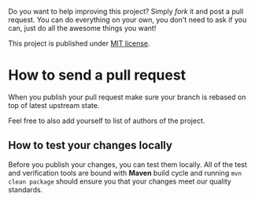 <!---
# This file is part of the pl.wrzasq.cform.
#
# @license http://mit-license.org/ The MIT license
# @copyright 2020 © by Rafał Wrzeszcz - Wrzasq.pl.
-->

Do you want to help improving this project? Simply *fork* it and post a pull request. You can do everything on your own, you don't need to ask if you can, just do all the awesome things you want!

This project is published under [MIT license](https://github.com/rafalwrzeszcz-wrzasqpl/pl.wrzasq.cform/tree/master/LICENSE).

# How to send a pull request

When you publish your pull request make sure your branch is rebased on top of latest upstream state.

Feel free to also add yourself to list of authors of the project.

## How to test your changes locally

Before you publish your changes, you can test them locally. All of the test and verification tools are bound with **Maven** build cycle and running `mvn clean package` should ensure you that your changes meet our quality standards.
